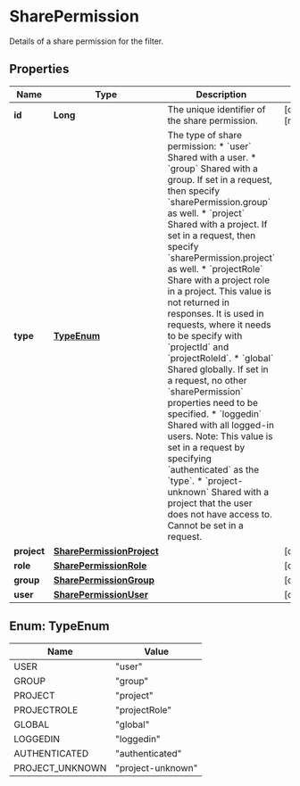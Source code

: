 

# SharePermission

Details of a share permission for the filter.

## Properties

| Name | Type | Description | Notes |
|------------ | ------------- | ------------- | -------------|
|**id** | **Long** | The unique identifier of the share permission. |  [optional] [readonly] |
|**type** | [**TypeEnum**](#TypeEnum) | The type of share permission:   *  &#x60;user&#x60; Shared with a user.  *  &#x60;group&#x60; Shared with a group. If set in a request, then specify &#x60;sharePermission.group&#x60; as well.  *  &#x60;project&#x60; Shared with a project. If set in a request, then specify &#x60;sharePermission.project&#x60; as well.  *  &#x60;projectRole&#x60; Share with a project role in a project. This value is not returned in responses. It is used in requests, where it needs to be specify with &#x60;projectId&#x60; and &#x60;projectRoleId&#x60;.  *  &#x60;global&#x60; Shared globally. If set in a request, no other &#x60;sharePermission&#x60; properties need to be specified.  *  &#x60;loggedin&#x60; Shared with all logged-in users. Note: This value is set in a request by specifying &#x60;authenticated&#x60; as the &#x60;type&#x60;.  *  &#x60;project-unknown&#x60; Shared with a project that the user does not have access to. Cannot be set in a request. |  |
|**project** | [**SharePermissionProject**](SharePermissionProject.md) |  |  [optional] |
|**role** | [**SharePermissionRole**](SharePermissionRole.md) |  |  [optional] |
|**group** | [**SharePermissionGroup**](SharePermissionGroup.md) |  |  [optional] |
|**user** | [**SharePermissionUser**](SharePermissionUser.md) |  |  [optional] |



## Enum: TypeEnum

| Name | Value |
|---- | -----|
| USER | &quot;user&quot; |
| GROUP | &quot;group&quot; |
| PROJECT | &quot;project&quot; |
| PROJECTROLE | &quot;projectRole&quot; |
| GLOBAL | &quot;global&quot; |
| LOGGEDIN | &quot;loggedin&quot; |
| AUTHENTICATED | &quot;authenticated&quot; |
| PROJECT_UNKNOWN | &quot;project-unknown&quot; |




